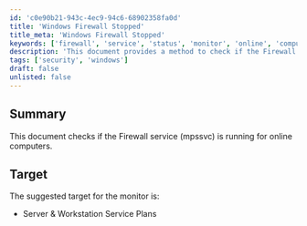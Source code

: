 ```yaml
---
id: 'c0e90b21-943c-4ec9-94c6-68902358fa0d'
title: 'Windows Firewall Stopped'
title_meta: 'Windows Firewall Stopped'
keywords: ['firewall', 'service', 'status', 'monitor', 'online', 'computers']
description: 'This document provides a method to check if the Firewall service (mpssvc) is running on online computers, ensuring that the necessary security measures are in place for both servers and workstations.'
tags: ['security', 'windows']
draft: false
unlisted: false
---
```


## Summary

This document checks if the Firewall service (mpssvc) is running for online computers.

## Target

The suggested target for the monitor is:

- Server & Workstation Service Plans



